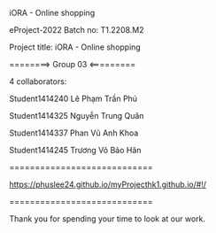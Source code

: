 iORA - Online shopping

eProject-2022 Batch no: T1.2208.M2

Project title: iORA - Online shopping

========> Group 03 <=========

4 collaborators:

Student1414240 Lê Phạm Trần Phú

Student1414325 Nguyễn Trung Quân

Student1414337 Phan Vũ Anh Khoa

Student1414245 Trương Võ Bảo Hân

============================

https://phuslee24.github.io/myProjecthk1.github.io/#!/

============================

Thank you for spending your time to look at our work.
